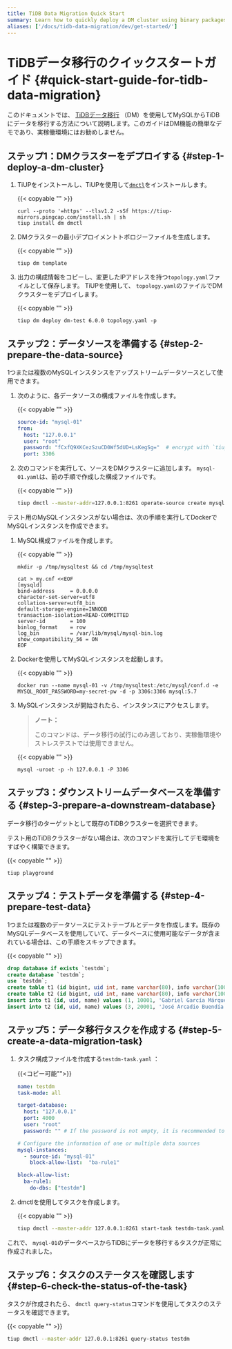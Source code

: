 ```yaml
---
title: TiDB Data Migration Quick Start
summary: Learn how to quickly deploy a DM cluster using binary packages.
aliases: ['/docs/tidb-data-migration/dev/get-started/']
---
```


# TiDBデータ移行のクイックスタートガイド {#quick-start-guide-for-tidb-data-migration}

このドキュメントでは、 [TiDBデータ移行](https://github.com/pingcap/dm) （DM）を使用してMySQLからTiDBにデータを移行する方法について説明します。このガイドはDM機能の簡単なデモであり、実稼働環境にはお勧めしません。

## ステップ1：DMクラスターをデプロイする {#step-1-deploy-a-dm-cluster}

1.  TiUPをインストールし、TiUPを使用して[`dmctl`](/dm/dmctl-introduction.md)をインストールします。

    {{< copyable "" >}}

    ```shell
    curl --proto '=https' --tlsv1.2 -sSf https://tiup-mirrors.pingcap.com/install.sh | sh
    tiup install dm dmctl
    ```

2.  DMクラスターの最小デプロイメントトポロジーファイルを生成します。

    {{< copyable "" >}}

    ```
    tiup dm template
    ```

3.  出力の構成情報をコピーし、変更したIPアドレスを持つ`topology.yaml`ファイルとして保存します。 TiUPを使用して、 `topology.yaml`のファイルでDMクラスターをデプロイします。

    {{< copyable "" >}}

    ```shell
    tiup dm deploy dm-test 6.0.0 topology.yaml -p
    ```

## ステップ2：データソースを準備する {#step-2-prepare-the-data-source}

1つまたは複数のMySQLインスタンスをアップストリームデータソースとして使用できます。

1.  次のように、各データソースの構成ファイルを作成します。

    {{< copyable "" >}}

    ```yaml
    source-id: "mysql-01"
    from:
      host: "127.0.0.1"
      user: "root"
      password: "fCxfQ9XKCezSzuCD0Wf5dUD+LsKegSg="  # encrypt with `tiup dmctl --encrypt "123456"`
      port: 3306
    ```

2.  次のコマンドを実行して、ソースをDMクラスターに追加します。 `mysql-01.yaml`は、前の手順で作成した構成ファイルです。

    {{< copyable "" >}}

    ```bash
    tiup dmctl --master-addr=127.0.0.1:8261 operate-source create mysql-01.yaml # use one of master_servers as the argument of --master-addr
    ```

テスト用のMySQLインスタンスがない場合は、次の手順を実行してDockerでMySQLインスタンスを作成できます。

1.  MySQL構成ファイルを作成します。

    {{< copyable "" >}}

    ```shell
    mkdir -p /tmp/mysqltest && cd /tmp/mysqltest

    cat > my.cnf <<EOF
    [mysqld]
    bind-address     = 0.0.0.0
    character-set-server=utf8
    collation-server=utf8_bin
    default-storage-engine=INNODB
    transaction-isolation=READ-COMMITTED
    server-id        = 100
    binlog_format    = row
    log_bin          = /var/lib/mysql/mysql-bin.log
    show_compatibility_56 = ON
    EOF
    ```

2.  Dockerを使用してMySQLインスタンスを起動します。

    {{< copyable "" >}}

    ```shell
    docker run --name mysql-01 -v /tmp/mysqltest:/etc/mysql/conf.d -e MYSQL_ROOT_PASSWORD=my-secret-pw -d -p 3306:3306 mysql:5.7
    ```

3.  MySQLインスタンスが開始されたら、インスタンスにアクセスします。

    > <strong>ノート：</strong>
    >
    > このコマンドは、データ移行の試行にのみ適しており、実稼働環境やストレステストでは使用できません。

    {{< copyable "" >}}

    ```shell
    mysql -uroot -p -h 127.0.0.1 -P 3306
    ```

## ステップ3：ダウンストリームデータベースを準備する {#step-3-prepare-a-downstream-database}

データ移行のターゲットとして既存のTiDBクラスターを選択できます。

テスト用のTiDBクラスターがない場合は、次のコマンドを実行してデモ環境をすばやく構築できます。

{{< copyable "" >}}

```shell
tiup playground
```

## ステップ4：テストデータを準備する {#step-4-prepare-test-data}

1つまたは複数のデータソースにテストテーブルとデータを作成します。既存のMySQLデータベースを使用していて、データベースに使用可能なデータが含まれている場合は、この手順をスキップできます。

{{< copyable "" >}}

```sql
drop database if exists `testdm`;
create database `testdm`;
use `testdm`;
create table t1 (id bigint, uid int, name varchar(80), info varchar(100), primary key (`id`), unique key(`uid`)) DEFAULT CHARSET=utf8mb4 COLLATE=utf8mb4_bin;
create table t2 (id bigint, uid int, name varchar(80), info varchar(100), primary key (`id`), unique key(`uid`)) DEFAULT CHARSET=utf8mb4 COLLATE=utf8mb4_bin;
insert into t1 (id, uid, name) values (1, 10001, 'Gabriel García Márquez'), (2, 10002, 'Cien años de soledad');
insert into t2 (id, uid, name) values (3, 20001, 'José Arcadio Buendía'), (4, 20002, 'Úrsula Iguarán'), (5, 20003, 'José Arcadio');
```

## ステップ5：データ移行タスクを作成する {#step-5-create-a-data-migration-task}

1.  タスク構成ファイルを作成する`testdm-task.yaml` ：

    {{&lt;コピー可能&quot;&quot;&gt;}}

    ```yaml
    name: testdm
    task-mode: all

    target-database:
      host: "127.0.0.1"
      port: 4000
      user: "root"
      password: "" # If the password is not empty, it is recommended to use a password encrypted with dmctl.

    # Configure the information of one or multiple data sources
    mysql-instances:
      - source-id: "mysql-01"
        block-allow-list:  "ba-rule1"

    block-allow-list:
      ba-rule1:
        do-dbs: ["testdm"]
    ```

2.  dmctlを使用してタスクを作成します。

    {{< copyable "" >}}

    ```bash
    tiup dmctl --master-addr 127.0.0.1:8261 start-task testdm-task.yaml
    ```

これで、 `mysql-01`のデータベースからTiDBにデータを移行するタスクが正常に作成されました。

## ステップ6：タスクのステータスを確認します {#step-6-check-the-status-of-the-task}

タスクが作成されたら、 `dmctl query-status`コマンドを使用してタスクのステータスを確認できます。

{{< copyable "" >}}

```bash
tiup dmctl --master-addr 127.0.0.1:8261 query-status testdm
```
